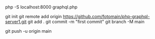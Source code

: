 


php -S localhost:8000 graphql.php


git init
git remote add origin https://github.com/fotomain/php-graphql-server1.git
git add .
git commit -m "first commit"
git branch -M main

git push -u origin main